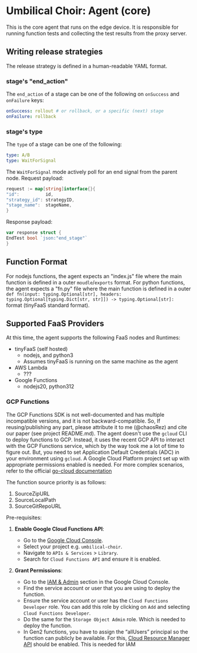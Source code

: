 # Umbilical Choir: Agent (core)
This is the core agent that runs on the edge device.
It is responsible for running function tests and collecting the test results from the proxy server.

## Writing release strategies
The release strategy is defined in a human-readable YAML format.
### stage's "end_action"
The `end_action` of a stage can be one of the following on `onSuccess` and `onFailure` keys:
```yaml
onSuccess: rollout # or rollback, or a specific (next) stage 
onFailure: rollback
```
### stage's type
The `type` of a stage can be one of the following:
```yaml
type: A/B
type: WaitForSignal
```
The `WaitForSignal` mode actively poll for an end signal from the parent node.
Request payload:
```go
request := map[string]interface{}{
"id":          id,
"strategy_id": strategyID,
"stage_name":  stageName,
}
```
Response payload:
```go
var response struct {
EndTest bool `json:"end_stage"`
}
```

## Function Format
For nodejs functions, the agent expects an "index.js" file where the main function is defined in a outer `moudle`/`exports` format.
For python functions, the agent expects a "fn.py" file where the main function is defined in a outer `def fn(input: typing.Optional[str], headers: typing.Optional[typing.Dict[str, str]]) -> typing.Optional[str]:` format (tinyFaaS standard format).

## Supported FaaS Providers
At this time, the agent supports the following FaaS nodes and Runtimes:
- tinyFaaS (self hosted)
  - nodejs, and python3
  - Assumes tinyFaaS is running on the same machine as the agent
- AWS Lambda
  - ???
- Google Functions
  - nodejs20, python312

### GCP Functions
The GCP Functions SDK is not well-documented and has multiple incompatible versions, and it is not backward-compatible.
So, If reusing/publishing any part, please attribute it to me (@chaosRez) and cite our paper (see project README.md).
The agent doesn't use the `gcloud` CLI to deploy functions to GCP.
Instead, it uses the recent GCP API to interact with the GCP Functions service, which by the way took me a lot of time to figure out.
But, you need to set Application Default Credentials (ADC) in your environment using `gcloud`.
A Google Cloud Platform project set up with appropriate permissions enabled is needed.
For more complex scenarios, refer to the official [go-cloud documentation](https://cloud.google.com/functions/docs/concepts/go-runtime)

The function source priority is as follows:  
1. SourceZipURL
2. SourceLocalPath
3. SourceGitRepoURL

Pre-requisites:

1. **Enable Google Cloud Functions API**:
    - Go to the [Google Cloud Console](https://console.developers.google.com).
    - Select your project e.g. `umbilical-choir`.
    - Navigate to `APIs & Services` > `Library`.
    - Search for `Cloud Functions API` and ensure it is enabled.

2. **Grant Permissions**:
    - Go to the [IAM & Admin](https://console.cloud.google.com/iam-admin/iam) section in the Google Cloud Console.
    - Find the service account or user that you are using to deploy the function.
    - Ensure the service account or user has the `Cloud Functions Developer` role. You can add this role by clicking on `Add` and selecting `Cloud Functions Developer`.
    - Do the same for the `Storage Object Admin` role. Which is needed to deploy the function.
    - In Gen2 functions, you have to assign the “allUsers” principal so the function can publicly be available. For this, [Cloud Resource Manager API](https://console.cloud.google.com/apis/library/cloudresourcemanager.googleapis.com) should be enabled. This is needed for IAM 
